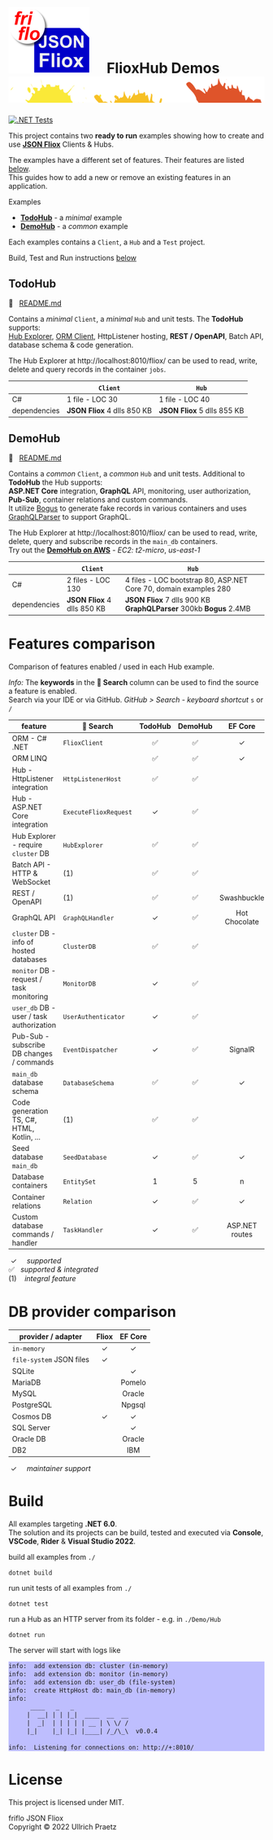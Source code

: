 

# ![logo](docs/images/Json-Fliox.svg)     **FlioxHub Demos**      ![SPLASH](docs/images/paint-splatter.svg)

[![.NET Tests](https://github.com/friflo/FlioxHub.Demos/workflows/.NET/badge.svg)](https://github.com/friflo/FlioxHub.Demos/actions)

This project contains two **ready to run** examples showing how to create and use
[**JSON Fliox**](https://github.com/friflo/Friflo.Json.Fliox) Clients & Hubs.  

The examples have a different set of features. Their features are listed [below](#features).  
This guides how to add a new or remove an existing features in an application.

Examples
- [**TodoHub**](#todohub) - a *minimal* example
- [**DemoHub**](#demohub) - a *common* example

Each examples contains a `Client`, a `Hub` and a `Test` project.  

Build, Test and Run instructions [below](#build)

## **TodoHub**
📄   [README.md](Todo/Hub/README.md)

Contains a *minimal* `Client`, a *minimal* `Hub` and unit tests. The **TodoHub** supports:  
[Hub Explorer](https://github.com/friflo/Friflo.Json.Fliox#explorer), [ORM Client](https://github.com/friflo/Friflo.Json.Fliox#client),
HttpListener hosting, **REST / OpenAPI**, Batch API, database schema & code generation.  

The Hub Explorer at http://localhost:8010/fliox/ can be used to read, write, delete and query records in the container `jobs`.  

|              | `Client`                     | `Hub`                        |
|--------------|------------------------------|------------------------------|
| C#           | 1 file - LOC 30              | 1 file - LOC 40              |
| dependencies | **JSON Fliox** 4 dlls 850 KB | **JSON Fliox** 5 dlls 855 KB |


## **DemoHub**
📄   [README.md](Demo/Hub/README.md)

Contains a *common* `Client`, a *common* `Hub` and unit tests. Additional to **TodoHub** the Hub supports:  
**ASP.NET Core** integration, **GraphQL** API, monitoring, user authorization, **Pub-Sub**, container relations and custom commands.  
It utilize [Bogus](https://github.com/bchavez/Bogus) to generate fake records in various containers
and uses [GraphQLParser](https://github.com/graphql-dotnet/parser) to support GraphQL.

The Hub Explorer at http://localhost:8010/fliox/ can be used to read, write, delete, query and subscribe records in the `main_db` containers.  
Try out the [**DemoHub on AWS**](http://ec2-174-129-178-18.compute-1.amazonaws.com/) - *EC2: t2-micro*, *us-east-1*  

|              | `Client`                     | `Hub`                                                                  |
|--------------|------------------------------|------------------------------------------------------------------------|
| C#           | 2 files - LOC 130            | 4 files - LOC bootstrap 80, ASP.NET Core 70, domain examples 280       |
| dependencies | **JSON Fliox** 4 dlls 850 KB | **JSON Fliox** 7 dlls 900 KB  **GraphQLParser** 300kb  **Bogus** 2.4MB |


# Features comparison

Comparison of features enabled / used in each Hub example.

*Info:*  The **keywords** in the **🔎 Search** column can be used to find the source a feature is enabled.  
Search via your IDE or via GitHub. *GitHub > Search - keyboard shortcut* `s` or `/`

| feature                                   | 🔎 Search            | TodoHub | DemoHub |    EF Core    |
|-------------------------------------------|-----------------------|:------:|:------:|:-------------:|
| ORM - C# .NET                             | `FlioxClient`         |   ✅   |   ✅   |       ✓       |
| ORM LINQ                                  |                       |   ✅   |   ✅   |       ✓       |
| Hub - HttpListener integration            | `HttpListenerHost`    |   ✅   |   ✅   |               |
| Hub - ASP.NET Core integration            | `ExecuteFlioxRequest` |   ✓    |   ✅   |               |
| Hub Explorer - require `cluster` DB       | `HubExplorer`         |   ✅   |   ✅   |               |
| Batch API - HTTP & WebSocket              | (1)                   |   ✅   |   ✅   |               |
| REST / OpenAPI                            | (1)                   |   ✅   |   ✅   |  Swashbuckle  |
| GraphQL API                               | `GraphQLHandler`      |   ✓    |   ✅   | Hot Chocolate |
| `cluster` DB - info of hosted databases   | `ClusterDB`           |   ✅   |   ✅   |               |
| `monitor` DB - request / task monitoring  | `MonitorDB`           |   ✓    |   ✅   |               |
| `user_db` DB - user / task authorization  | `UserAuthenticator`   |   ✓    |   ✅   |               |
| Pub-Sub - subscribe DB changes / commands | `EventDispatcher`     |   ✓    |   ✅   |    SignalR    |
| `main_db` database schema                 | `DatabaseSchema`      |   ✅   |   ✅   |       ✓       |
| Code generation TS, C#, HTML, Kotlin, ... | (1)                   |   ✅   |   ✅   |               |
| Seed database `main_db`                   | `SeedDatabase`        |   ✓    |   ✅   |       ✓       |
| Database containers                       | `EntitySet`           |   1    |   5    |        n       |
| Container relations                       | `Relation`            |   ✓    |   ✅   |       ✓       |
| Custom database commands / handler        | `TaskHandler`         |   ✓    |   ✅   | ASP.NET routes |

 ✓     *supported*  
✅   *supported & integrated*  
(1)    *integral feature*  


# DB provider comparison

| provider / adapter           |    Fliox    |   EF Core   |
|------------------------------|:-----------:|:-----------:|
| `in-memory`                  |      ✓      |     ✓       |
| `file-system` JSON files     |      ✓      |             |
| SQLite                       |             |     ✓       |
| MariaDB                      |             |   Pomelo    |
| MySQL                        |             |   Oracle    |
| PostgreSQL                   |             |   Npgsql    |
| Cosmos DB                    |      ✓      |     ✓      |
| SQL Server                   |             |     ✓       |
| Oracle DB                    |             |   Oracle    |
| DB2                          |             |    IBM      |

 ✓     *maintainer support*  



# Build

All examples targeting **.NET 6.0**.  
The solution and its projects can be build, tested and executed via **Console**, **VSCode**, **Rider** & **Visual Studio 2022**.

build all examples from `./`
```
dotnet build
```

run unit tests of all examples from `./`
```console
dotnet test
```

run a Hub as an HTTP server from its folder - e.g. in `./Demo/Hub`
```console
dotnet run
```
The server will start with logs like
<div style="background-color: #0000ff40;">

```console
info:  add extension db: cluster (in-memory)
info:  add extension db: monitor (in-memory)
info:  add extension db: user_db (file-system)
info:  create HttpHost db: main_db (in-memory)
info:
      ____   _   _
     |  __| | | |_|  ____  __  __
     |  _|  | | | | | __ | \ \/ /
     |_|    |_| |_| |____| /_/\_\  v0.0.4     

info:  Listening for connections on: http://+:8010/
```
</div>

# License

This project is licensed under MIT.

friflo JSON Fliox  
Copyright © 2022 Ullrich Praetz
